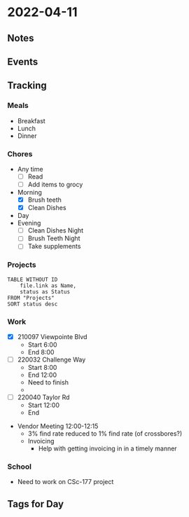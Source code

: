 # 2022-04-11
## Notes

## Events

## Tracking
### Meals
- Breakfast
- Lunch
- Dinner

### Chores
- Any time
	- [ ] Read
	- [ ] Add items to grocy
- Morning
	- [x] Brush teeth
	- [x] Clean Dishes
- Day
- Evening
	- [ ] Clean Dishes Night
	- [ ] Brush Teeth Night
	- [ ] Take supplements

### Projects
```dataview
TABLE WITHOUT ID
	file.link as Name,
	status as Status
FROM "Projects"
SORT status desc
```

### Work
- [x] 210097 Viewpointe Blvd
	- Start 6:00
	- End 8:00
- [ ] 220032 Challenge Way
	- Start 8:00
	- End 12:00
	- Need to finish
	- 
- [ ] 220040 Taylor Rd
	- Start 12:00
	- End
- Vendor Meeting 12:00-12:15
	- 3% find rate reduced to 1% find rate (of crossbores?)
	- Invoicing
		- Help with getting invoicing in in a timely manner

### School
- Need to work on CSc-177 project

## Tags for Day